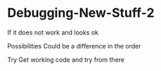 Debugging-New-Stuff-2
=====================

If it does not work and looks ok

  Possibilities
    Could be a difference in the order
  
  Try
    Get working code and try from there
